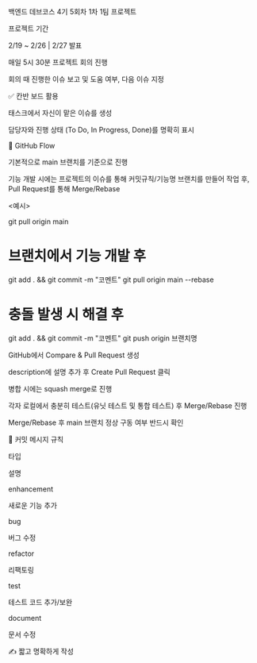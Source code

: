 백엔드 데브코스 4기 5회차 1차 1팀 프로젝트

프로젝트 기간

2/19 ~ 2/26 | 2/27 발표

매일 5시 30분 프로젝트 회의 진행

회의 때 진행한 이슈 보고 및 도움 여부, 다음 이슈 지정

✅ 칸반 보드 활용

태스크에서 자신이 맡은 이슈를 생성

담당자와 진행 상태 (To Do, In Progress, Done)를 명확히 표시

🔄 GitHub Flow

기본적으로 main 브랜치를 기준으로 진행

기능 개발 시에는 프로젝트의 이슈를 통해 커밋규칙/기능명 브랜치를 만들어 작업 후, Pull Request를 통해 Merge/Rebase

<예시>

git pull origin main
# 브랜치에서 기능 개발 후

git add . && git commit -m "코멘트"
git pull origin main --rebase

# 충돌 발생 시 해결 후

git add . && git commit -m "코멘트"
git push origin 브랜치명

GitHub에서 Compare & Pull Request 생성

description에 설명 추가 후 Create Pull Request 클릭

병합 시에는 squash merge로 진행

각자 로컬에서 충분히 테스트(유닛 테스트 및 통합 테스트) 후 Merge/Rebase 진행

Merge/Rebase 후 main 브랜치 정상 구동 여부 반드시 확인

📌 커밋 메시지 규칙

타입

설명

enhancement

새로운 기능 추가

bug

버그 수정

refactor

리팩토링

test

테스트 코드 추가/보완

document

문서 수정

✍️ 짧고 명확하게 작성

